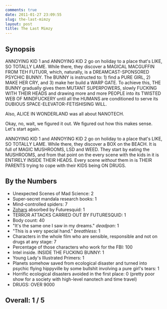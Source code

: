```yaml
---
comments: true
date: 2011-01-27 23:09:55
slug: the-last-mimzy
layout: post
title: The Last Mimzy
---
```


## Synopsis

ANNOYING KID 1 and ANNOYING KID 2 go on holiday to a place that's LIKE, SO TOTALLY LAME.  While there, they discover a MAGICAL MACGUFFIN FROM TEH FUTU0R, which, naturally, is a DREAMCAST-SPONSORED PSYCHIC BUNNY.  The BUNNY is instructed to: 1) find a PURE GIRL, 2) MAKE HER CRY, and 3) make her build a WARP GATE.  To achieve this, THE BUNNY gradually gives them MUTANT SUPERPOWERS, slowly FUCKING WITH THEIR HEADS and drawing more and more PEOPLE into its TWISTED WEB OF MINDFUCKERY until all the HUMANS are conditioned to serve its DUBIOUS SPACE-ELEVATOR-FETISHISING WILL.

Also, ALICE IN WONDERLAND was all about NANOTECH.

Okay, no, wait, we figured it out.  We figured out how this makes sense.  Let's start again.

ANNOYING KID 1 and ANNOYING KID 2 go on holiday to a place that's LIKE, SO TOTALLY LAME.  While there, they discover a BOX on the BEACH.  It is full of MAGIC MUSHROOMS, LSD and WEED.  They start by eating the MUSHROOMS, and from that point on the every scene with the kids in it is ENTIRELY INSIDE THEIR HEADS.  Every scene _without_ them in is THEIR PARENTS trying to cope with their KIDS being ON DRUGS.

## By the Numbers

  * Unexpected Scenes of Mad Science: 2
  * Super-secret mandala research books: 1
  * Mind-controlled spiders: 7
  * [Zohars](http://xenosaga.wikia.com/wiki/Zohar) absorbed by Futuresquid: 1
  * TERROR ATTACKS CARRIED OUT BY FUTURESQUID: 1
  * Body count: 40
  * "It's the same one I saw in my dreams." *deadpan*: 1
  * "This is a very special hand." *breathless*: 1
  * Characters in the whole film who are sensible, responsible and not on drugs at any stage: 7
  * Percentage of those characters who work for the FBI: 100
  * Intel inside. INSIDE THE FUCKING BUNNY: 1
  * Young Lady's Illustrated Primers: 1
  * Planets somehow saved from ecological disaster and turned into psychic flying hippyville by some bullshit involving a pure girl's tears: 1
  * Horrific ecological disasters avoided in the first place: 0 (pretty poor show for a society with high-level nanotech and time travel)
  * DRUGS: OVER 9000

## Overall: 1 / 5
